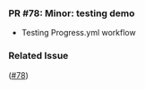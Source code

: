 ### PR #78: Minor: testing demo

- Testing Progress.yml workflow

### Related Issue

([#78](https://github.com/kubestellar/docs/pull/78))
